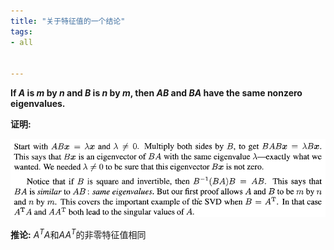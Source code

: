 ```yaml
---
title: "关于特征值的一个结论"
tags:
- all


---
```

**If $A$ is $m$ by $n$ and $B$ is $n$ by $m$, then $AB$ and $BA$ have the same nonzero eigenvalues.**

**证明:**

![](notes/2021/2021.11/assets/Pasted%20image%2020211116205055.png)

**推论:**
$A^TA$和$AA^T$的非零特征值相同
